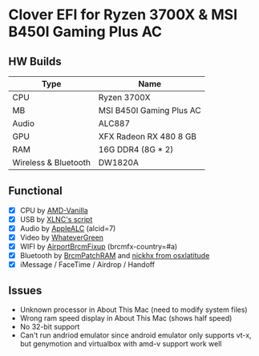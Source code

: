 # Clover EFI for Ryzen 3700X &amp; MSI B450I Gaming Plus AC

## HW Builds

| Type                 | Name                     |
|----------------------|--------------------------|
| CPU                  | Ryzen 3700X              |
| MB                   | MSI B450I Gaming Plus AC |
| Audio                | ALC887                   |
| GPU                  | XFX Radeon RX 480 8 GB   |
| RAM                  | 16G DDR4 (8G * 2)        |
| Wireless & Bluetooth | DW1820A                  |

## Functional

- [x] CPU by [AMD-Vanilla](https://github.com/AMD-OSX/AMD_Vanilla)
- [x] USB by [XLNC's script](https://forum.amd-osx.com/viewtopic.php?f=24&t=4986)
- [x] Audio by [AppleALC](https://github.com/acidanthera/AppleALC) (alcid=7)
- [x] Video by [WhateverGreen](https://github.com/acidanthera/WhateverGreen)
- [x] WIFI by [AirportBrcmFixup](https://github.com/acidanthera/AirportBrcmFixup) (brcmfx-country=#a)
- [x] Bluetooth by [BrcmPatchRAM](https://github.com/RehabMan/OS-X-BrcmPatchRAM) and [nickhx from osxlatitude](https://osxlatitude.com/forums/topic/11540-dw1820a-the-general-troubleshooting-thread/page/10/)
- [x] iMessage / FaceTime / Airdrop / Handoff

## Issues

- Unknown processor in About This Mac (need to modify system files)
- Wrong ram speed display in About This Mac (shows half speed)
- No 32-bit support
- Can't run andriod emulator since android emulator only supports vt-x, but genymotion and virtualbox with amd-v support work well
